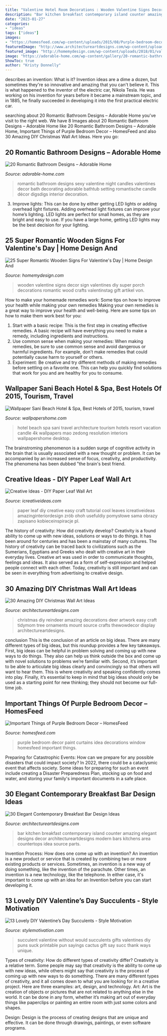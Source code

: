 ```yaml
---
title: "Valentine Hotel Room Decorations : Wooden Valentine Signs Decor Sign Valentines Diy Super Porch Decorations Romantic Wood Crafts Valentinstag Gift Artikel Von"
description: "Bar kitchen breakfast contemporary island counter amazing elegant designs decor architectureartdesigns modern bars kitchens area countertops idea source parts"
date: "2023-01-27"
categories:
- "ideas"
tags: ["ideas"]
images:
- "https://homesfeed.com/wp-content/uploads/2015/08/Purple-bedroom-decor-idea-with-comfy-and-elegant-bedding-a-pair-of-round-bedside-tables-with-table-lamps-white-lace-window-curtains-and-window-blinds-some-wall-decorations-purple-wall-paint.jpg"
featuredImage: "http://www.architectureartdesigns.com/wp-content/uploads/2014/01/1195.jpg"
featured_image: "http://homemydesign.com/wp-content/uploads/2018/01/valentine-wooden-sign-for-porch-decor.jpg"
image: "https://adorable-home.com/wp-content/gallery/20-romantic-bathroom-designs/20-romantic-bathroom-designs-2.jpg"
ShowToc: true
author: "Kristy Donnelly"
---
```



describes an invention: What is it?
Invention ideas are a dime a dozen, but sometimes they're so innovative and amazing that you can't believe it. This is what happened to the inventor of the electric car, Nikola Tesla. He was working on his invention for years before it became a mainstream topic, and in 1885, he finally succeeded in developing it into the first practical electric car.

	

		
searching about 20 Romantic Bathroom Designs – Adorable Home you've visit to the right web. We have 8 Images about 20 Romantic Bathroom Designs – Adorable Home like 20 Romantic Bathroom Designs – Adorable Home, Important Things of Purple Bedroom Decor – HomesFeed and also 30 Amazing DIY Christmas Wall Art Ideas. Here you go:
		
    
## 20 Romantic Bathroom Designs – Adorable Home

<img loading=lazy src="https://adorable-home.com/wp-content/gallery/20-romantic-bathroom-designs/20-romantic-bathroom-designs-2.jpg" onerror="this.onerror=null;this.src='https://tse2.mm.bing.net/th?id=OIP.NtPXo9X_Adcjh2po1hWL0gHaEz&amp;pid=15.1';" alt="20 Romantic Bathroom Designs – Adorable Home">

_Source: adorable-home.com_

>romantic bathroom designs sexy valentine night candles valentines decor bath decorating adorable bathtub setting romantische candle décor digsdigs interior decoration. 

	

3. Improve lights: This can be done by either getting LED lights or adding overhead light fixtures.
Adding overhead light fixtures can improve your home’s lighting. LED lights are perfect for small homes, as they are bright and easy to use. If you have a large home, getting LED lights may be the best decision for your lighting.

    
## 25 Super Romantic Wooden Signs For Valentine&#039;s Day | Home Design And

<img loading=lazy src="http://homemydesign.com/wp-content/uploads/2018/01/valentine-wooden-sign-for-porch-decor.jpg" onerror="this.onerror=null;this.src='https://tse4.mm.bing.net/th?id=OIP.nkLbStcTJqgfFHVGYpy3mQHaJ4&amp;pid=15.1';" alt="25 Super Romantic Wooden Signs For Valentine&#039;s Day | Home Design And">

_Source: homemydesign.com_

>wooden valentine signs decor sign valentines diy super porch decorations romantic wood crafts valentinstag gift artikel von. 

	

How to make your homemade remedies work: Some tips on how to improve your health while making your own remedies
Making your own remedies is a great way to improve your health and well-being. Here are some tips on how to make them work best for you: 
1. Start with a basic recipe: This is the first step in creating effective remedies. A basic recipe will have everything you need to make a remedy, including ingredients and instructions. 
2. Use common sense when making your remedies: When making remedies, be sure to use common sense and avoid dangerous or harmful ingredients. For example, don’t make remedies that could potentially cause harm to yourself or others. 
3. Experiment: Be creative and try different methods of making remedies before settling on a favorite one. This can help you quickly find solutions that work for you and are healthy for you to consume.

    
## Wallpaper Sani Beach Hotel &amp; Spa, Best Hotels Of 2015, Tourism, Travel

<img loading=lazy src="https://wallpapershome.com/images/wallpapers/sani-beach-hotel-spa-3840x2160-best-hotels-of-2015-tourism-travel-3123.jpg" onerror="this.onerror=null;this.src='https://tse3.mm.bing.net/th?id=OIP.lPzKezUb0lpYdlfSCsRo1QHaEK&amp;pid=15.1';" alt="Wallpaper Sani Beach Hotel &amp; Spa, Best Hotels of 2015, tourism, travel">

_Source: wallpapershome.com_

>hotel beach spa sani travel architecture tourism hotels resort vacation candle 4k wallpapers mao zedong resolution interiors wallpapershome desktop. 

	

The brainstroming phenomenon is a sudden surge of cognitive activity in the brain that is usually associated with a new thought or problem. It can be accompanied by an increased sense of focus, creativity, and productivity. The phenomena has been dubbed "the brain's best friend.

    
## Creative Ideas - DIY Paper Leaf Wall Art

<img loading=lazy src="https://www.icreativeideas.com/wp-content/uploads/2014/09/Creative-Ideas-DIY-Paper-Leaf-Wall-Art.jpg" onerror="this.onerror=null;this.src='https://tse3.mm.bing.net/th?id=OIP.NaBKi6bbJXAmOW-tOZdBQgHaHa&amp;pid=15.1';" alt="Creative Ideas - DIY Paper Leaf Wall Art">

_Source: icreativeideas.com_

>paper leaf diy creative easy craft tutorial cool leaves icreativeideas amazinginteriordesign zrób ohoh usefuldiy pomysłowe sama obrazy zapisano kobieceinspiracje pl. 

	

The history of creativity: How did creativity develop?
Creativity is a found ability to come up with new ideas, solutions or ways to do things. It has been around for centuries and has been a mainstay of many cultures. The history of creativity can be traced back to civilizations such as the Sumerians, Egyptians and Greeks who dealt with creative art in their everyday lives. Creative art was used in order to communicate thoughts, feelings and ideas. It also served as a form of self-expression and helped people connect with each other. Today, creativity is still important and can be seen in everything from advertising to creative design.

    
## 30 Amazing DIY Christmas Wall Art Ideas

<img loading=lazy src="http://www.architectureartdesigns.com/wp-content/uploads/2013/12/719.jpg" onerror="this.onerror=null;this.src='https://tse2.mm.bing.net/th?id=OIP.hr7e6WqYun2OZxicT5U-0AHaLL&amp;pid=15.1';" alt="30 Amazing DIY Christmas Wall Art Ideas">

_Source: architectureartdesigns.com_

>christmas diy reindeer amazing decorations deer artwork easy craft tidymom tree ornaments mount source crafts thewowdecor display architectureartdesigns. 

	

conclusion
This is the conclusion of an article on big ideas. 
There are many different types of big ideas, but this roundup provides a few key takeaways. First, big ideas can be helpful in problem solving and coming up with new ways to do things. They also can help us think outside the box and come up with novel solutions to problems we’re familiar with. 
 Second, it’s important to be able to articulate big ideas clearly and convincingly so that others will want to hear them. This is where creativity and speaking confidently comes into play. Finally, it’s essential to keep in mind that big ideas should only be used as a starting point for new thinking; they should not become our full-time job.

    
## Important Things Of Purple Bedroom Decor – HomesFeed

<img loading=lazy src="https://homesfeed.com/wp-content/uploads/2015/08/Purple-bedroom-decor-idea-with-comfy-and-elegant-bedding-a-pair-of-round-bedside-tables-with-table-lamps-white-lace-window-curtains-and-window-blinds-some-wall-decorations-purple-wall-paint.jpg" onerror="this.onerror=null;this.src='https://tse1.mm.bing.net/th?id=OIP.oU4s_ik3SybV6QOVtaYR_QHaFi&amp;pid=15.1';" alt="Important Things of Purple Bedroom Decor – HomesFeed">

_Source: homesfeed.com_

>purple bedroom decor paint curtains idea decorations window homesfeed important things. 

	

Preparing for Catastrophic Events: How can we prepare for any possible disasters that could impact society?
In 2022, there could be a cataclysmic event that affects society. Some ideas for preparing for such an event include creating a Disaster Preparedness Plan, stocking up on food and water, and storing your family's important documents in a safe place.

    
## 30 Elegant Contemporary Breakfast Bar Design Ideas

<img loading=lazy src="http://www.architectureartdesigns.com/wp-content/uploads/2014/01/1195.jpg" onerror="this.onerror=null;this.src='https://tse4.mm.bing.net/th?id=OIP.HFuwQY4JZOomMEM5OntcJgHaJ4&amp;pid=15.1';" alt="30 Elegant Contemporary Breakfast Bar Design Ideas">

_Source: architectureartdesigns.com_

>bar kitchen breakfast contemporary island counter amazing elegant designs decor architectureartdesigns modern bars kitchens area countertops idea source parts. 

	

Invention Process: How does one come up with an invention?
An invention is a new product or service that is created by combining two or more existing products or services. Sometimes, an invention is a new way of doing something, like the invention of the parachute. Other times, an invention is a new technology, like the telephone. In either case, it's important to come up with an idea for an Invention before you can start developing it.

    
## 13 Lovely DIY Valentine’s Day Succulents - Style Motivation

<img loading=lazy src="https://seekatesew.com/wp-content/uploads/2014/02/succulent-valentine-3.jpg" onerror="this.onerror=null;this.src='https://tse4.mm.bing.net/th?id=OIP.SkLqVrUZqx_4-p5taqC-QwHaLH&amp;pid=15.1';" alt="13 Lovely DIY Valentine’s Day Succulents - Style Motivation">

_Source: stylemotivation.com_

>succulent valentine without would succulents gifts valentines diy puns suck printable pun sayings cactus gift say succ thank ways unique. 

	

Types of creativity: How do different types of creativity differ?
Creativity is a relative term. Some people may say that creativity is the ability to come up with new ideas, while others might say that creativity is the process of coming up with new ways to do something. There are many different types of creativity, and it all comes down to what you are looking for in a creative project. Here are three examples: art, design, and technology.
Art: Art is the creation of objects or pictures that are not related to anything else in the world. It can be done in any form, whether it’s making art out of everyday things like paperclips or painting an entire room with just some colors and shapes.

Design: Design is the process of creating designs that are unique and effective. It can be done through drawings, paintings, or even software programs.

